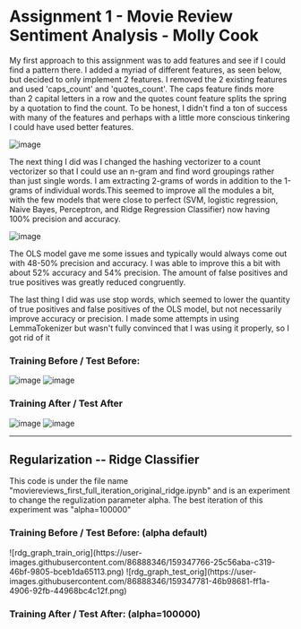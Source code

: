 <h1>Assignment 1 - Movie Review Sentiment Analysis - Molly Cook</h1>
<p>My first approach to this assignment was to add features and see if I could find a pattern there. I added a myriad of different features, as seen below, but decided to only implement 2 features. I removed the 2 existing features and used 'caps_count' and 'quotes_count'. The caps feature finds more than 2 capital letters in a row and the quotes count feature splits the spring by a quotation to find the count. To be honest, I didn't find a ton of success with many of the features and perhaps with a little more conscious tinkering I could have used better features. </p>

![image](https://user-images.githubusercontent.com/86888346/156940755-419bc2e2-ab39-4dad-8a9b-bcdbbf16744d.png)

<p>The next thing I did was I changed the hashing vectorizer to a count vectorizer so that I could use an n-gram and find word groupings rather than just single words. I am extracting 2-grams of words in addition to the 1-grams of individual words.This seemed to improve all the modules a bit, with the few models that were close to perfect (SVM, logistic regression, Naive Bayes, Perceptron, and Ridge Regression Classifier) now having 100% precision and accuracy.  </p>

![image](https://user-images.githubusercontent.com/86888346/156941285-75cba720-a166-45eb-a79f-510f48d76db6.png)



<p>The OLS model gave me some issues and typically would always come out with 48-50% precision and accuracy. I was able to improve this a bit with about 52% accuracy and 54% precision. The amount of false positives and true positives was greatly reduced congruently. </p>

<p>The last thing I did was use stop words, which seemed to lower the quantity of true positives and false positives of the OLS model, but not necessarily improve accuracy or precision. I made some attempts in using LemmaTokenizer but wasn't fully convinced that I was using it properly, so I got rid of it</p>

<h3>Training Before / Test Before:</h3>

![image](https://user-images.githubusercontent.com/86888346/156941674-6b61475d-a21b-4acf-96a2-8898808e2aa9.png)
![image](https://user-images.githubusercontent.com/86888346/157959571-a473b7a2-5f93-457b-9a22-f632c0d518d6.png)

<h3>Training After / Test After</h3>

![image](https://user-images.githubusercontent.com/86888346/156941686-5a88442e-1c17-4e86-8061-5d16bb2552aa.png)
![image](https://user-images.githubusercontent.com/86888346/157959041-ccb3a6ca-a4e9-475d-b5e7-078abb018407.png)

<hr>

<h2>Regularization -- Ridge Classifier</h2>

<p>This code is under the file name "moviereviews_first_full_iteration_original_ridge.ipynb" and is an experiment to change the regulization parameter alpha. The best iteration of this experiment was "alpha=100000"</p>

<h3> Training Before / Test Before: (alpha default)</h3>
![rdg_graph_train_orig](https://user-images.githubusercontent.com/86888346/159347766-25c56aba-c319-46bf-9805-bceb1da65113.png)
![rdg_graph_test_orig](https://user-images.githubusercontent.com/86888346/159347781-46b98681-ff1a-4906-92fb-44968bc4c12f.png)


<h3>Training After / Test After: (alpha=100000)</h3>

